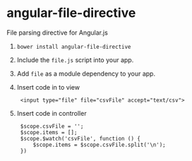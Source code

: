 angular-file-directive
===========================

File parsing directive for Angular.js

1. `bower install angular-file-directive`
2. Include the `file.js` script into your app.
3. Add `file` as a module dependency to your app.

4. Insert code in to view

        <input type="file" file="csvFile" accept="text/csv">

5. Insert code in controller

        $scope.csvFile = '';
        $scope.items = [];
        $scope.$watch('csvFile', function () {
            $scope.items = $scope.csvFile.split('\n');
        })
